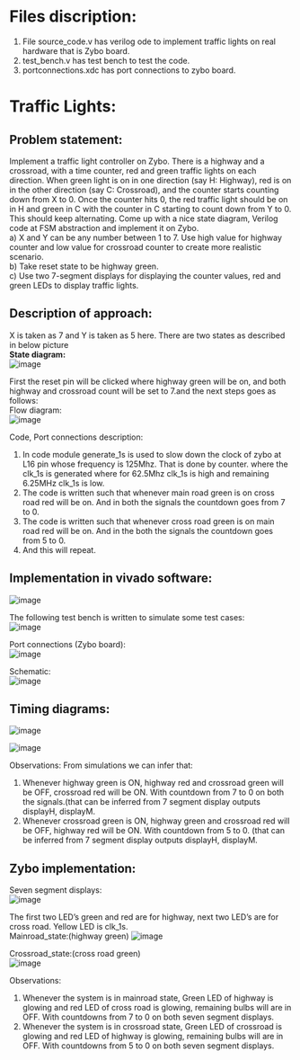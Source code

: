 # Files discription:
1) File source_code.v has verilog ode to implement traffic lights on real hardware that is Zybo board.
2) test_bench.v has test bench to test the code.
3) portconnections.xdc has port connections to zybo board.

# Traffic Lights:
## Problem statement:
Implement a traffic light controller on Zybo. There is a highway and a crossroad, with a time counter, red and green traffic lights on each direction. When green light is on in one direction (say H: Highway), red is on in the other direction (say C: Crossroad), and the counter starts counting down from X to 0. Once the counter hits 0, the red traffic light should be on in H and green in C with the counter in C starting to count down from Y to 0. This should keep alternating. Come up with a nice state diagram, Verilog code at FSM abstraction and implement it on Zybo. <br/>
a) X and Y can be any number between 1 to 7. Use high value for highway counter and low value for crossroad counter to create more realistic scenario. <br/>
b) Take reset state to be highway green. <br/>
c) Use two 7-segment displays for displaying the counter values, red and green LEDs to display traffic lights. <br/>

## Description of approach:
X is taken as 7 and Y is taken as 5 here. There are two states as described in below picture <br/>
**State diagram:** <br/>
![image](https://github.com/112101011/Traffic-lights./assets/111628378/57755a5a-caf8-41ce-9b93-cf32af5aad6b)

First the reset pin will be clicked where highway green will be on, and both highway and crossroad count will be set to 7.and the next steps goes as follows: <br/>
Flow diagram: <br/>
![image](https://github.com/112101011/Traffic-lights./assets/111628378/2db2f7e2-1be4-4c05-af32-09b108f5013c)

Code, Port connections description:
1. In code module generate_1s is used to slow down the clock of zybo at L16 pin whose frequency is 125Mhz. That is done by counter. where the clk_1s is generated where for 62.5Mhz clk_1s is high and remaining 6.25MHz clk_1s is low.
2. The code is written such that whenever main road green is on cross road red will be on. And in both the signals the countdown goes from 7 to 0.
3. The code is written such that whenever cross road green is on main road red will be on. And in the both the signals the countdown goes from 5 to 0.
4. And this will repeat.

## Implementation in vivado software:
![image](https://github.com/112101011/Traffic-lights./assets/111628378/c63a03f4-5690-4598-89c7-e535d3b2fef3)

The following test bench is written to simulate some test cases: <br/>
![image](https://github.com/112101011/Traffic-lights./assets/111628378/e4993bf3-91ca-4ef3-b289-77dcdf3f25e7)

Port connections (Zybo board): <br/>
![image](https://github.com/112101011/Traffic-lights./assets/111628378/19232dd1-7d0e-4a77-8307-a5d417d92f90)

Schematic: <br/>
![image](https://github.com/112101011/Traffic-lights./assets/111628378/18eaa55a-7902-4d5c-a5f4-79e287756819)

## Timing diagrams:

![image](https://github.com/112101011/Traffic-lights./assets/111628378/a58851b7-1fd5-44a0-a973-efb43dc19241)

![image](https://github.com/112101011/Traffic-lights./assets/111628378/0b6f2122-f5dc-488c-8005-f95c3bb10e48)

Observations:
From simulations we can infer that:
1) Whenever highway green is ON, highway red and crossroad green will be OFF, crossroad red will be ON. With countdown from 7
to 0 on both the signals.(that can be inferred from 7 segment display outputs displayH, displayM.
2) Whenever crossroad green is ON, highway green and crossroad red will be OFF, highway red will be ON. With countdown from 5
to 0. (that can be inferred from 7 segment display outputs displayH, displayM.

## Zybo implementation:

Seven segment displays: <br/>
![image](https://github.com/112101011/Traffic-lights./assets/111628378/1e207c4f-5346-419f-be64-047b7d43108b)

The first two LED’s green and red are for highway, next two LED’s are for cross road. Yellow LED is clk_1s. <br/>
Mainroad_state:(highway green)
![image](https://github.com/112101011/Traffic-lights./assets/111628378/f4186258-5637-4358-8330-f66bd7daaea7)

Crossroad_state:(cross road green) <br/>
![image](https://github.com/112101011/Traffic-lights./assets/111628378/493b93b4-2a7c-43d2-a820-cb90932e5b66)

Observations:
1) Whenever the system is in mainroad state, Green LED of highway is glowing and red LED of cross road is glowing, remaining bulbs will are in OFF. With countdowns from 7 to 0 on both seven segment displays.
2) Whenever the system is in crossroad state, Green LED of crossroad is glowing and red LED of highway is glowing, remaining bulbs will are in OFF. With countdowns from 5 to 0 on both seven segment displays.
